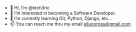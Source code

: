 - 👋 Hi, I’m @tech3ric
- 👀 I’m interested in becoming a Software Developer.
- 🌱 I’m currently learning Git, Python, Django, etc...
- 📫 You can reach me thru my email ellucernas@gmail.com

<!---
tech3ric/tech3ric is a ✨ special ✨ repository because its `README.md` (this file) appears on your GitHub profile.
You can click the Preview link to take a look at your changes.
--->

